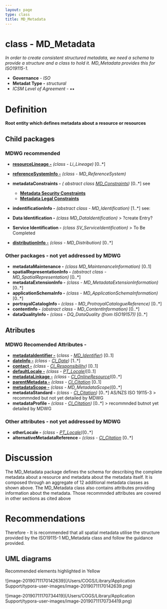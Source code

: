 ```yaml
---
layout: page
type: class
title: MD_Metadata
---
```


# class - MD_Metadata 

*In order to create consistent structured metadata, we need a schema to provide a structure and a class to hold it.  MD_Metadata provides this for ISO19115-1.*

- **Governance** -  *ISO*
- **Metadat Type -** *structural*
- *ICSM Level of Agreement* - ⭑⭑

# Definition 

**Root entity which defines metadata about a resource or resources**

## Child packages  
### MDWG recommended
- **[resourceLineage -](https://www.loomio.org/d/ifwCE2kg/md_identification-resourcelineage-definition)** *(class - Li_Lineage)* [0..\*]
- **[referenceSystemInfo -](https://www.loomio.org/d/4SliNjWE/md_metadata-md_referencesystem-definition)** *(class - MD_ReferenceSystem)*
- **metadataConstraints -** *( abstract class [MD_Constraints](https://www.loomio.org/d/TqdZp04C/class-md_constraints))* [0..\*] see
  - **[Metadata Security Constraints](https://www.loomio.org/d/hovXfng5/md_metadata-md_securityconstraints-definition)**
  - **[Metadata Legal Constraints](https://www.loomio.org/d/G8d21r6z/md_metadata-md_legalconstraints-definition)** 
  
-  **indentificationInfo -** *(abstract class - MD_Identification)* [1..\*] see:
  - **Data Identification -** *(class MD_DataIdentification)* > ?create Entry?
  - **Service Identification -** *(class SV_ServiceIdentification)* > To Be Completed
- **[distributionInfo -](https://www.loomio.org/d/G6oHphty/md_metadata-distribution)** *(class - MD_Distribution)* [0..\*]
  
### Other packages - not yet addressed by MDWG
- **metadataMaintenance -** *(class MD_MaintenanceInformation)* [0..1]
- **spatialRepresentationInfo -** *(abstract class - MD_SpatialRepresentation)* [0..\*]
- **metadataExtensionInfo -** *(class - MD_MetadataExtensionInformation)* [0..\*]
- **applicationSchemaInfo -** *(class - MD_ApplicationSchemaInformation)* [0..\*]
- **portrayalCatalogInfo -** *(class - MD_ProtrayalCatalogueReference)* [0..\*]
- **contentInfo -** *(abstract class - MD_ContentInformation)* [0..\*]
- **dataQualityInfo -** *(class - DQ_DataQuality (from ISO19157))* [0..\*]

## Atributes
### MDWG Recomended Attributes - 
- **[metadataIdentifier -](https://www.loomio.org/d/eAo6MDlO/md_metadata-metadata-identifier)** (*class - [MD_Identifier](https://www.loomio.org/d/zlScHYdN/class-md_identifier)*) [0..1]
- **[dateInfo -](https://www.loomio.org/d/c7m9GKE1/md_metadata-dateinfo)** *(class - [CI_Date](https://www.loomio.org/d/9Q8mJuea/class-ci_date))* [1..\*] 
- **[contact -](https://www.loomio.org/d/Z2mY9yaF/md_metadata-contact-responsible-party-)** *(class - [CI_Responsibility](https://www.loomio.org/d/r5blTcY0/class-ci_responsibility))* [0..1] 
- **[defaultLocale -](https://www.loomio.org/d/HfkuWCaI/md_metadata-default-locale)** *(class - [PT_Locale](https://www.loomio.org/d/Y8IlUVRL/class-pt_locale))*[0..1]
- **[metadataLinkage -](https://www.loomio.org/d/fXArOlER/md_metadata-metadata-linkage)** *(class - [CI_OnlineResource](https://www.loomio.org/d/rpyv8EnG/class-ci_onlineresource))*[0..\*]
- **[parentMetadata -](https://www.loomio.org/d/lvQGeSKT/md_metadata-parent-metadata)** *(class - [CI_Citation](https://www.loomio.org/d/Iei80UQH/class-ci_citation)* [0..1]
- **[metadataScope -](https://www.loomio.org/d/6i2CwDIM/md_metadata-md_metadatascope)** *(class - MD_MetadataScope)*[0..\*]
- **metadataStandard -**  *(class - [CI_Citation](https://www.loomio.org/d/Iei80UQH/class-ci_citation))* [0..\*] AS/NZS ISO 19115-3  > recommnded but not yet detailed by MDWG
- **metadataProfile -**  *(class - [CI_Citation](https://www.loomio.org/d/Iei80UQH/class-ci_citation))* [0..\*] >  recommnded butnot yet detailed by MDWG

### Other attributes - not yet addressed by MDWG
- **otherLocale -** *(class - [PT_Locale](https://www.loomio.org/d/Y8IlUVRL/class-pt_locale))*[0..\*]
- **alternativeMetadataReference -** *(class - [CI_Citation](https://www.loomio.org/d/Iei80UQH/class-ci_citation)* [0..\*]
  

# Discussion

The MD_Metadata package defines the schema for describing the complete metadata about a resource and metadata about the metadata itself. It is composed through an aggregate of 12 additional metadata classes as shown above. The MD_Metadata class also contains attributes providing information about the metadata. Those recommnded attributes are covered in other sections as cited above



# Recommendations 

Therefore - It is recommended that all spatial metadata utilise the structure provided by the ISO19115-1 MD_Metadata class and follow the guidance provided.



## UML diagrams

Recommended elements highlighted in Yellow

![image-20190711170142639](/Users/COGS/Library/Application Support/typora-user-images/image-20190711170142639.png)

![image-20190711170734419](/Users/COGS/Library/Application Support/typora-user-images/image-20190711170734419.png)
